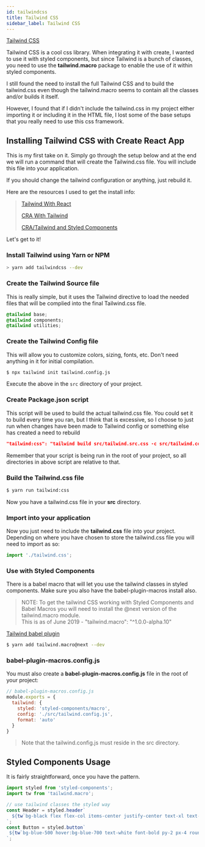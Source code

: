 ```yaml
---
id: tailwindcss
title: Tailwind CSS
sidebar_label: Tailwind CSS
---
```




[Tailwind CSS](<https://tailwindcss.com/>)

Tailwind CSS is a cool css library.  When integrating it with create, I wanted to use it with styled components, but since Tailwind is a bunch of classes, you need to use the **tailwind.macro** package to enable the use of it within styled components.

I still found the need to install the full Tailwind CSS and to build the tailwind.css even though the tailwind.macro seems to contain all the classes and/or builds it itself.  

However, I found that if I didn't include the tailwind.css in my project either importing it or including it in the HTML file, I lost some of the base setups that you really need to use this css framework.



## Installing Tailwind CSS with Create React App

This is my first take on it.  Simply go through the setup below and at the end we will run a command that will create the Tailwind.css file.  You will include this file into your application.

If you should change the tailwind configuration or anything, just rebuild it.

Here are the resources I used to get the install info:

>  [Tailwind With React](<https://itnext.io/how-to-use-tailwind-css-with-react-16e9d478b8b1>)
>
>  [CRA With Tailwind](<https://medium.com/@mikeeeeeeey/create-react-app-tailwind-css-feat-postcss-631d9e33ba8c>)
>
>  [CRA/Tailwind and Styled Components](https://wetainment.com/articles/tailwind-css-in-js/)

Let's get to it!

### Install Tailwind using Yarn or NPM

```bash
> yarn add tailwindcss --dev
```

### Create the Tailwind Source file

This is really simple, but it uses the Tailwind directive to load the needed files that will be complied into the final Tailwind.css file.

```css
@tailwind base;
@tailwind components;
@tailwind utilities;
```

### Create the Tailwind Config file

This will allow you to customize colors, sizing, fonts, etc.  Don't need anything in it for initial compilation.

```bash
$ npx tailwind init tailwind.config.js
```

Execute the above in the `src` directory of your project.

### Create Package.json script

This script will be used to build the actual tailwind.css file.  You could set it to build every time you ran, but I think that is excessive, so I choose to just run when changes have been made to Tailwind config or something else has created a need to rebuild

```json
"tailwind:css": "tailwind build src/tailwind.src.css -c src/tailwind.config.js -o src/tailwind.css"
```

Remember that your script is being run in the root of your project, so all directories in above script are relative to that.

### Build the Tailwind.css file

```bash
$ yarn run tailwind:css
```

Now you have a tailwind.css file in your **src** directory. 

### Import into your application

Now you just need to include the **tailwind.css** file into your project.  Depending on where you have chosen to store the tailwind.css file you will need to import as so:

```javascript
import './tailwind.css';
```

### Use with Styled Components

There is a babel macro that will let you use the tailwind classes in styled components.  Make sure you also have the babel-plugin-macros install also.

> NOTE: To get the tailwind CSS working with Styled Components and Babel Macros you will need to install the @next version of the tailwind.macro module.  
> This is as of June 2019 - "tailwind.macro": "^1.0.0-alpha.10"

[Tailwind babel plugin](https://github.com/bradlc/babel-plugin-tailwind-components)

```bash
$ yarn add tailwind.macro@next --dev
```

### babel-plugin-macros.config.js

You must also create a **babel-plugin-macros.config.js** file in the root of your project:

```js
// babel-plugin-macros.config.js
module.exports = {
  tailwind: {
    styled: 'styled-components/macro',
    config: './src/tailwind.config.js',
    format: 'auto'
  }
}
```

> Note that the tailwind.config.js must reside in the src directory.  

## Styled Components Usage

It is fairly straightforward, once you have the pattern.

```javascript
import styled from 'styled-components';
import tw from 'tailwind.macro';

// use tailwind classes the styled way
const Header = styled.header`
  ${tw`bg-black flex flex-col items-center justify-center text-xl text-white`};
`;
const Button = styled.button`
 ${tw`bg-blue-500 hover:bg-blue-700 text-white font-bold py-2 px-4 rounded`};
`;
```



